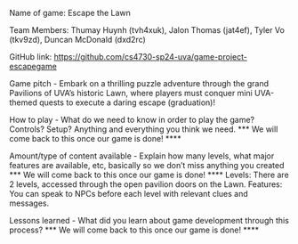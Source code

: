 Name of game: Escape the Lawn

Team Members: Thumay Huynh (tvh4xuk), Jalon Thomas (jat4ef), Tyler Vo (tkv9zd), Duncan McDonald (dxd2rc)

GitHub link: https://github.com/cs4730-sp24-uva/game-project-escapegame

Game pitch - Embark on a thrilling puzzle adventure through the grand Pavilions of UVA’s historic Lawn, where players must conquer mini UVA-themed quests to execute a daring escape (graduation)!

How to play - What do we need to know in order to play the game? Controls? Setup? Anything and everything you think we need. *** We will come back to this once our game is done! ****


Amount/type of content available - Explain how many levels, what major features are available, etc, basically so we don’t miss anything you created *** We will come back to this once our game is done! ****
Levels: There are 2 levels, accessed through the open pavilion doors on the Lawn. 
Features: You can speak to NPCs before each level with relevant clues and messages. 

Lessons learned - What did you learn about game development through this process? *** We will come back to this once our game is done! ****
